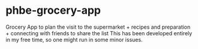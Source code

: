 # phbe-grocery-app
Grocery App to plan the visit to the supermarket + recipes and preparation + connecting with friends to share the list
This has been developed entirely in my free time, so one might run in some minor issues.
